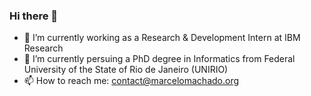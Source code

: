 ### Hi there 👋

<!--
**marcelomachado/marcelomachado** is a ✨ _special_ ✨ repository because its `README.md` (this file) appears on your GitHub profile.
-->

- 🔭 I’m currently working as a Research & Development Intern at IBM Research
- 🔭 I’m currently persuing a PhD degree in Informatics from Federal University of the State of Rio de Janeiro (UNIRIO)
- 📫 How to reach me: contact@marcelomachado.org
